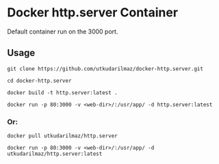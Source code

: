 # Docker http.server Container

Default container run on the 3000 port.

## Usage

	git clone https://github.com/utkudarilmaz/docker-http.server.git

	cd docker-http.server

	docker build -t http.server:latest .
	
	docker run -p 80:3000 -v <web-dir>/:/usr/app/ -d http.server:latest
	 
### Or:

	docker pull utkudarilmaz/http.server

	docker run -p 80:3000 -v <web-dir>/:/usr/app/ -d utkudarilmaz/http.server:latest
